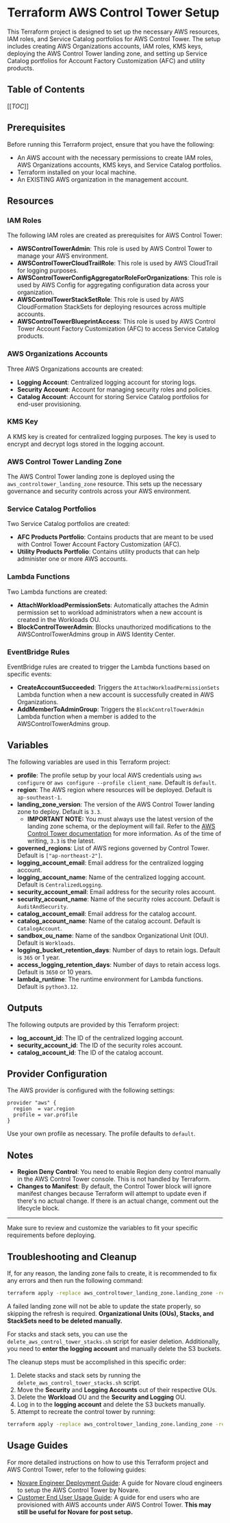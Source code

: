 
# Terraform AWS Control Tower Setup

This Terraform project is designed to set up the necessary AWS resources, IAM roles, and Service Catalog portfolios for AWS Control Tower. The setup includes creating AWS Organizations accounts, IAM roles, KMS keys, deploying the AWS Control Tower landing zone, and setting up Service Catalog portfolios for Account Factory Customization (AFC) and utility products.

## Table of Contents

[[_TOC_]]

## Prerequisites

Before running this Terraform project, ensure that you have the following:

- An AWS account with the necessary permissions to create IAM roles, AWS Organizations accounts, KMS keys, and Service Catalog portfolios.
- Terraform installed on your local machine.
- An EXISTING AWS organization in the management account.

## Resources

### IAM Roles

The following IAM roles are created as prerequisites for AWS Control Tower:

- **AWSControlTowerAdmin**: This role is used by AWS Control Tower to manage your AWS environment.
- **AWSControlTowerCloudTrailRole**: This role is used by AWS CloudTrail for logging purposes.
- **AWSControlTowerConfigAggregatorRoleForOrganizations**: This role is used by AWS Config for aggregating configuration data across your organization.
- **AWSControlTowerStackSetRole**: This role is used by AWS CloudFormation StackSets for deploying resources across multiple accounts.
- **AWSControlTowerBlueprintAccess**: This role is used by AWS Control Tower Account Factory Customization (AFC) to access Service Catalog products.

### AWS Organizations Accounts

Three AWS Organizations accounts are created:

- **Logging Account**: Centralized logging account for storing logs.
- **Security Account**: Account for managing security roles and policies.
- **Catalog Account**: Account for storing Service Catalog portfolios for end-user provisioning.

### KMS Key

A KMS key is created for centralized logging purposes. The key is used to encrypt and decrypt logs stored in the logging account.

### AWS Control Tower Landing Zone

The AWS Control Tower landing zone is deployed using the `aws_controltower_landing_zone` resource. This sets up the necessary governance and security controls across your AWS environment.

### Service Catalog Portfolios

Two Service Catalog portfolios are created:

- **AFC Products Portfolio**: Contains products that are meant to be used with Control Tower Account Factory Customization (AFC).
- **Utility Products Portfolio**: Contains utility products that can help administer one or more AWS accounts.

### Lambda Functions

Two Lambda functions are created:

- **AttachWorkloadPermissionSets**: Automatically attaches the Admin permission set to workload administrators when a new account is created in the Workloads OU.
- **BlockControlTowerAdmin**: Blocks unauthorized modifications to the AWSControlTowerAdmins group in AWS Identity Center.

### EventBridge Rules

EventBridge rules are created to trigger the Lambda functions based on specific events:

- **CreateAccountSucceeded**: Triggers the `AttachWorkloadPermissionSets` Lambda function when a new account is successfully created in AWS Organizations.
- **AddMemberToAdminGroup**: Triggers the `BlockControlTowerAdmin` Lambda function when a member is added to the AWSControlTowerAdmins group.

## Variables

The following variables are used in this Terraform project:

- **profile**: The profile setup by your local AWS credentials using `aws configure` or `aws configure --profile client_name`. Default is `default`.
- **region**: The AWS region where resources will be deployed. Default is `ap-southeast-1`.
- **landing_zone_version**: The version of the AWS Control Tower landing zone to deploy. Default is `3.3`.
    - **IMPORTANT NOTE:** You must always use the latest version of the landing zone schema, or the deployment will fail. Refer to the [AWS Control Tower documentation](https://docs.aws.amazon.com/controltower/latest/userguide/landing-zone-schemas.html) for more information. As of the time of writing, `3.3` is the latest.
- **governed_regions**: List of AWS regions governed by Control Tower. Default is `["ap-northeast-2"]`.
- **logging_account_email**: Email address for the centralized logging account.
- **logging_account_name**: Name of the centralized logging account. Default is `CentralizedLogging`.
- **security_account_email**: Email address for the security roles account.
- **security_account_name**: Name of the security roles account. Default is `AuditAndSecurity`.
- **catalog_account_email**: Email address for the catalog account.
- **catalog_account_name**: Name of the catalog account. Default is `CatalogAccount`.
- **sandbox_ou_name**: Name of the sandbox Organizational Unit (OU). Default is `Workloads`.
- **logging_bucket_retention_days**: Number of days to retain logs. Default is `365` or 1 year.
- **access_logging_retention_days**: Number of days to retain access logs. Default is `3650` or 10 years.
- **lambda_runtime**: The runtime environment for Lambda functions. Default is `python3.12`.

## Outputs

The following outputs are provided by this Terraform project:

- **log_account_id**: The ID of the centralized logging account.
- **security_account_id**: The ID of the security roles account.
- **catalog_account_id**: The ID of the catalog account.

## Provider Configuration

The AWS provider is configured with the following settings:

```hcl
provider "aws" {
  region  = var.region
  profile = var.profile
}
```

Use your own profile as necessary. The profile defaults to `default`.

## Notes

- **Region Deny Control**: You need to enable Region deny control manually in the AWS Control Tower console. This is not handled by Terraform.
- **Changes to Manifest**: By default, the Control Tower block will ignore manifest changes because Terraform will attempt to update even if there's no actual change. If there is an actual change, comment out the lifecycle block.

---

Make sure to review and customize the variables to fit your specific requirements before deploying.

## Troubleshooting and Cleanup

If, for any reason, the landing zone fails to create, it is recommended to fix any errors and then run the following command:

```bash
terraform apply -replace aws_controltower_landing_zone.landing_zone -refresh=false
```

A failed landing zone will not be able to update the state properly, so skipping the refresh is required. **Organizational Units (OUs), Stacks, and StackSets need to be deleted manually.**

For stacks and stack sets, you can use the `delete_aws_control_tower_stacks.sh` script for easier deletion. Additionally, you need to **enter the logging account** and manually delete the S3 buckets.

The cleanup steps must be accomplished in this specific order:

1. Delete stacks and stack sets by running the `delete_aws_control_tower_stacks.sh` script.
2. Move the **Security** and **Logging Accounts** out of their respective OUs.
3. Delete the **Workload** OU and the **Security and Logging** OU.
4. Log in to the **logging account** and delete the S3 buckets manually.
5. Attempt to recreate the control tower by running:

```bash
terraform apply -replace aws_controltower_landing_zone.landing_zone -refresh=false
```

## Usage Guides

For more detailed instructions on how to use this Terraform project and AWS Control Tower, refer to the following guides:

- [Novare Engineer Deployment Guide](deployment_guide.md): A guide for Novare cloud engineers to setup the AWS Control Tower by Novare.
- [Customer End User Usage Guide](end_user_usage_guide.md): A guide for end users who are provisioned with AWS accounts under AWS Control Tower. **This may still be useful for Novare for post setup.**